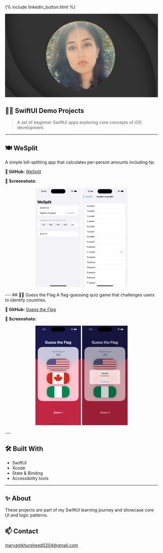 
{% include linkedin_button.html %}

<img src="assets/maryam-photo.jpg" alt="Maryam Khursheed">

## 🧑‍💻 SwiftUI Demo Projects

> A set of beginner SwiftUI apps exploring core concepts of iOS development.

---
## 🍽️ WeSplit  
A simple bill-splitting app that calculates per-person amounts including tip.

**🔗 GitHub:** [WeSplit](https://github.com/dev-maryamkhursheed/WeSplit)

**📸 Screenshots:** 
<p align="center">
  <img src="https://raw.githubusercontent.com/dev-maryamkhursheed/WeSplit/main/Screenshots/1.png" width="150" alt="Screenshot 1">
  <img src="https://raw.githubusercontent.com/dev-maryamkhursheed/WeSplit/main/Screenshots/2.png" width="150" alt="Screenshot 2">
</p>
---
## 🏳️‍🌈 Guess the Flag  
A flag-guessing quiz game that challenges users to identify countries.

**🔗 GitHub:** [Guess the Flag](https://github.com/yourusername/guess-the-flag)

**📸 Screenshots:**  
<p align="center">
  <img src="https://raw.githubusercontent.com/dev-maryamkhursheed/guess-the-flag-app/main/Screenshots/1.png" width="150" alt="Screenshot 1">
  <img src="https://raw.githubusercontent.com/dev-maryamkhursheed/guess-the-flag-app/main/Screenshots/2.png" width="150" alt="Screenshot 2">
</p>
---

## 🛠️ Built With

- SwiftUI
- Xcode
- State & Binding
- Accessibility tools

---

## ✨ About

These projects are part of my SwiftUI learning journey and showcase core UI and logic patterns.





## 📫 Contact
maryamkhursheed0204@gmail.com

